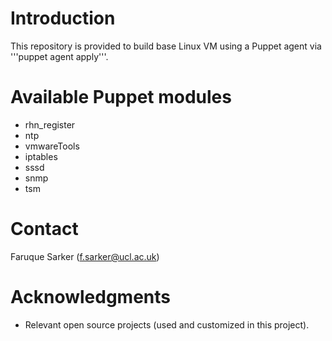 Introduction
============
This repository is provided to build base Linux VM using a Puppet agent via '''puppet agent apply'''.

Available Puppet modules
========================
- rhn_register
- ntp
- vmwareTools
- iptables
- sssd
- snmp
- tsm




Contact
=======
Faruque Sarker (f.sarker@ucl.ac.uk)


Acknowledgments
===============
- Relevant open source projects (used and customized in this project).

